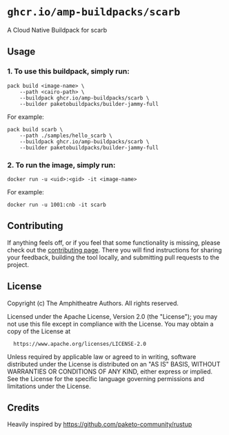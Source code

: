 # `ghcr.io/amp-buildpacks/scarb`

A Cloud Native Buildpack for scarb

## Usage

### 1. To use this buildpack, simply run:

```shell
pack build <image-name> \
    --path <cairo-path> \
    --buildpack ghcr.io/amp-buildpacks/scarb \
    --builder paketobuildpacks/builder-jammy-full
```

For example:

```shell
pack build scarb \
    --path ./samples/hello_scarb \
    --buildpack ghcr.io/amp-buildpacks/scarb \
    --builder paketobuildpacks/builder-jammy-full
```

### 2. To run the image, simply run:

```shell
docker run -u <uid>:<gid> -it <image-name>
```

For example:

```shell
docker run -u 1001:cnb -it scarb
```

## Contributing

If anything feels off, or if you feel that some functionality is missing, please
check out the [contributing
page](https://docs.amphitheatre.app/contributing/). There you will find
instructions for sharing your feedback, building the tool locally, and
submitting pull requests to the project.

## License

Copyright (c) The Amphitheatre Authors. All rights reserved.

Licensed under the Apache License, Version 2.0 (the "License");
you may not use this file except in compliance with the License.
You may obtain a copy of the License at

      https://www.apache.org/licenses/LICENSE-2.0

Unless required by applicable law or agreed to in writing, software
distributed under the License is distributed on an "AS IS" BASIS,
WITHOUT WARRANTIES OR CONDITIONS OF ANY KIND, either express or implied.
See the License for the specific language governing permissions and
limitations under the License.

## Credits

Heavily inspired by https://github.com/paketo-community/rustup